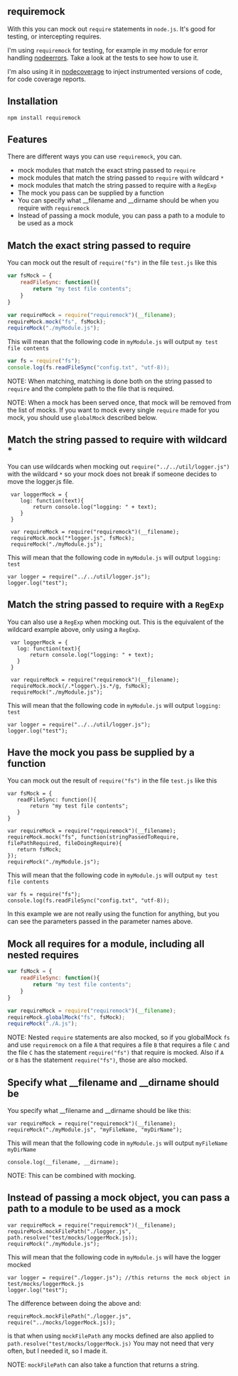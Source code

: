 requiremock
-----------
With this you can mock out ```require``` statements in ```node.js```. It's good for testing, or intercepting requires.

I'm using ```requiremock``` for testing, for example in my module for error handling
[nodeerrors](https://github.com/Muscula/nodeerrors). Take a look at the tests to see how to use it.

I'm also using it in [nodecoverage](https://github.com/Muscula/nodecoverage) to inject instrumented versions of code,
for code coverage reports.

Installation
------------
```npm install requiremock```


Features
--------
There are different ways you can use ```requiremock```, you can.
- mock modules that match the exact string passed to ```require```
- mock modules that match the string passed to ```require``` with wildcard ```*```
- mock modules that match the string passed to require with a ```RegExp```
- The mock you pass can be supplied by a function
- You can specify what __filename and __dirname should be when you require with ```requiremock```
- Instead of passing a mock module, you can pass a path to a module to be used as a mock

Match the exact string passed to require
----------------------------------------
You can mock out the result of ```require("fs")``` in the file ```test.js``` like this
```js
var fsMock = {
	readFileSync: function(){
		return "my test file contents";
	}
}

var requireMock = require("requiremock")(__filename);
requireMock.mock("fs", fsMock);
requireMock("./myModule.js");
```
This will mean that the following code in ```myModule.js``` will output ```my test file contents```
```js
var fs = require("fs");
console.log(fs.readFileSync("config.txt", "utf-8));
```

NOTE: When matching, matching is done both on the string passed to ```require``` and the complete
path to the file that is required.

NOTE: When a mock has been served once, that mock will be removed from the list of mocks. If you want to mock
every single ```require``` made for you mock, you should use ```globalMock``` described below.

Match the string passed to require with wildcard ```*```
--------------------------------------------------------
You can use wildcards when mocking out ```require("../../util/logger.js")``` with the wildcard ```*```
so your mock does not break if someone decides to move the logger.js file.
```
 var loggerMock = {
 	log: function(text){
 		return console.log("logging: " + text);
 	}
 }

 var requireMock = require("requiremock")(__filename);
 requireMock.mock("*logger.js", fsMock);
 requireMock("./myModule.js");
 ```

This will mean that the following code in ```myModule.js``` will output ```logging: test```
```
var logger = require("../../util/logger.js");
logger.log("test");
```


Match the string passed to require with a ```RegExp```
------------------------------------------------------
You can also use a ```RegExp``` when mocking out. This is the equivalent of the wildcard example above,
only using a ```RegExp```.
 ```
  var loggerMock = {
  	log: function(text){
  		return console.log("logging: " + text);
  	}
  }

  var requireMock = require("requiremock")(__filename);
  requireMock.mock(/.*logger\.js.*/g, fsMock);
  requireMock("./myModule.js");
  ```

 This will mean that the following code in ```myModule.js``` will output ```logging: test```
 ```
 var logger = require("../../util/logger.js");
 logger.log("test");
 ```


Have the mock you pass be supplied by a function
------------------------------------------------
 You can mock out the result of ```require("fs")``` in the file ```test.js``` like this
 ```
 var fsMock = {
 	readFileSync: function(){
 		return "my test file contents";
 	}
 }

 var requireMock = require("requiremock")(__filename);
 requireMock.mock("fs", function(stringPassedToRequire, filePathRequired, fileDoingRequire){
 	return fsMock;
 });
 requireMock("./myModule.js");
 ```

 This will mean that the following code in ```myModule.js``` will output ```my test file contents```
 ```
 var fs = require("fs");
 console.log(fs.readFileSync("config.txt", "utf-8));
 ```
In this example we are not really using the function for anything, but you can see the parameters passed
in the parameter names above.

Mock all requires for a module, including all nested requires
-------------------------------------------------------------
```js
var fsMock = {
	readFileSync: function(){
		return "my test file contents";
	}
}

var requireMock = require("requiremock")(__filename);
requireMock.globalMock("fs", fsMock);
requireMock("./A.js");
```

NOTE: Nested ```require``` statements are also mocked, so if you globalMock ```fs``` and use ```requiremock``` on  a file
```A``` that requires a file ```B``` that requires a file ```C``` and the file ```C``` has the statement
```require("fs")``` that require is mocked. Also if ```A``` or ```B``` has the statement ```require("fs")```, those are
also mocked.


Specify what __filename and __dirname should be
-----------------------------------------------
You specify what __filename and __dirname should be like this:
```
var requireMock = require("requiremock")(__filename);
requireMock("./myModule.js", "myFileName, "myDirName");
```

This will mean that the following code in ```myModule.js``` will output ```myFileName myDirName```
```
console.log(__filename, __dirname);
```

NOTE: This can be combined with mocking.


Instead of passing a mock object, you can pass a path to a module to be used as a mock
--------------------------------------------------------------------------------------
```
var requireMock = require("requiremock")(__filename);
requireMock.mockFilePath("./logger.js", path.resolve("test/mocks/loggerMock.js));
requireMock("./myModule.js");
```

This will mean that the following code in ```myModule.js``` will have the logger mocked
```
var logger = require("./logger.js"); //this returns the mock object in test/mocks/loggerMock.js
logger.log("test");
```

The difference between doing the above and:
```
requireMock.mockFilePath("./logger.js", require("../mocks/loggerMock.js));
```
is that when using ```mockFilePath``` any mocks defined are also applied to ```path.resolve("test/mocks/loggerMock.js)```
You may not need that very often, but I needed it, so I made it.

NOTE: ```mockFilePath``` can also take a function that returns a string.

